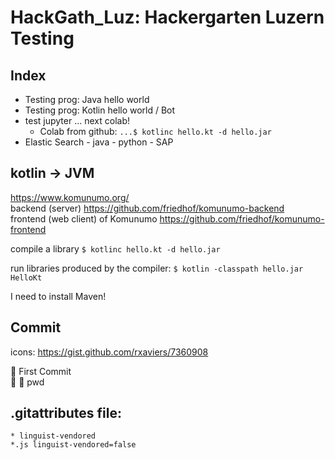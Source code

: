 # HackGath_Luz: Hackergarten Luzern Testing

## Index 
* Testing prog: Java hello world 
* Testing prog: Kotlin hello world / Bot
* test jupyter ... next colab! 
    * Colab from github: ```...$ kotlinc hello.kt -d hello.jar```
* Elastic Search - java - python - SAP 


## kotlin -> JVM 
https://www.komunumo.org/ <br>
backend (server) https://github.com/friedhof/komunumo-backend<br>
frontend (web client) of Komunumo https://github.com/friedhof/komunumo-frontend <br>

compile a library 
```$ kotlinc hello.kt -d hello.jar```

run libraries produced by the compiler: 
```$ kotlin -classpath hello.jar HelloKt ```


I need to install Maven!


## Commit 
icons: https://gist.github.com/rxaviers/7360908 <br>

🎉 First Commit <br> 
👮 :cop: pwd

## .gitattributes file:
    * linguist-vendored
    *.js linguist-vendored=false
